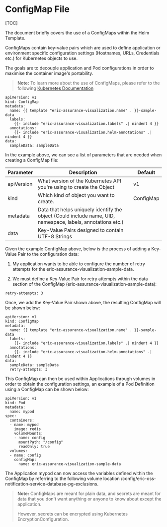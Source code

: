 # ConfigMap File

[TOC]


The document briefly covers the use of a ConfigMaps within the Helm Template.

ConfigMaps contain key-value pairs which are used to define application or environment specific configuration settings (Hostnames, URLs, Credentials etc.) for Kubernetes objects to use.

The goals are to decouple application and Pod configurations in order to maximise the container image's portability.

> **Note:** To learn more about the use of ConfigMaps, please refer to the following [Kubernetes Documentation](https://kubernetes.io/docs/concepts/configuration/configmap/)


```
apiVersion: v1
kind: ConfigMap
metadata:
  name: {{ template "eric-assurance-visualization.name" . }}-sample-data
  labels:
    {{- include "eric-assurance-visualization.labels" .| nindent 4 }}
  annotations:
    {{- include "eric-assurance-visualization.helm-annotations" .| nindent 4 }}
data:
  sampleData: sampleData
```


In the example above, we can see a list of parameters that are needed when creating a ConfigMap file:

| Parameter  | Description                                                                                                 | Default   |
|------------|-------------------------------------------------------------------------------------------------------------|-----------|
| apiVersion | What version of the Kubernetes API you're using to create the Object                                        | v1        |
| kind       | Which kind of object you want to create.                                                                    | ConfigMap |
| metadata   | Data that helps uniquely identify the object (Could include name, UID, namespace, labels, annotations etc.) |           |
| data       | Key-Value Pairs designed to contain UTF-8 Strings                                                           |           |


Given the example ConfigMap above, below is the process of adding a Key-Value Pair to the configuration data:

1) My application wants to be able to configure the number of retry attempts for the eric-assurance-visualization-sample-data.


2) We must define a Key-Value Pair for retry attempts within the data section of the ConfigMap (eric-assurance-visualization-sample-data):

```
retry-attempts: 3
```

Once, we add the Key-Value Pair shown above, the resulting ConfigMap will be shown below:

```
apiVersion: v1
kind: ConfigMap
metadata:
  name: {{ template "eric-assurance-visualization.name" . }}-sample-data
  labels:
    {{- include "eric-assurance-visualization.labels" .| nindent 4 }}
  annotations:
    {{- include "eric-assurance-visualization.helm-annotations" .| nindent 4 }}
data:
  sampleData: sampleData
  retry-attempts: 3
```

This ConfigMap can then be used within Applications through volumes in order to obtain the configuration settings, an example of a Pod Definition using a ConfigMap can be shown below:

```
apiVersion: v1
kind: Pod
metadata:
  name: mypod
spec:
  containers:
  - name: mypod
    image: redis
    volumeMounts:
    - name: config
      mountPath: "/config"
      readOnly: true
  volumes:
  - name: config
    configMap:
      name: eric-assurance-visualization-sample-data
```

The Application mypod can now access the variables defined within the ConfigMap by referring to the following volume location /config/eric-oss-notification-service-database-pg-exclusions.

> **Note:** ConfigMaps are meant for plain data, and secrets are meant for data that you don't want anything or anyone to know about except the application.
>
> However, secrets can be encrypted using Kubernetes EncryptionConfiguration.